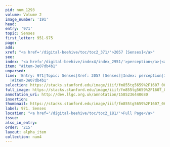 ```yaml
---
pid: num_1293
volume: Volume 2
image_number: '191'
head: 
entry: '971'
topic: Senses
first_letter: 951-975
page: 
add: 
xref: "<a href='/digital-beehive/toc/toc2_371/'>2057 [Senses]</a>"
see: 
index: "<a href='/digital-beehive/index4/index_2951/'>perception</a>|<a href='/digital-beehive/index4/index_3635/'>sense</a>"
item: "#item-3e07db4b1"
unparsed: 
line: 'Entry: 971|Topic: Senses|Xref: 2057 [Senses]|Index: perception|Index: sense
  |#item-3e07db4b1'
selection: https://stacks.stanford.edu/image/iiif/fm855tg5659%2F1607_0658/311,277,2877,876/full/0/default.jpg
full_image: https://stacks.stanford.edu/image/iiif/fm855tg5659%2F1607_0658/full/full/0/default.jpg
annotation_uri: http://dev.llgc.org.uk/annotation/1585236440680
insertion: 
thumbnail: https://stacks.stanford.edu/image/iiif/fm855tg5659%2F1607_0658/311,277,600,180/250,/0/default.jpg
label: 971. Senses
location: "<a href='/digital-beehive/toc/toc2_181/'>Full Page</a>"
issue: 
also_in_entry: 
order: '215'
layout: alpha_item
collection: num4
---
```

